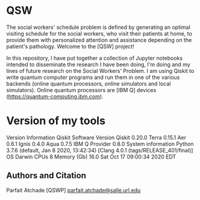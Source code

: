 # QSW
The social workers' schedule problem is defined by generating an optimal visiting schedule for the social workers, who visit their patients at home, to provide them with personalized attention and assistance depending on the patient's pathology.
Welcome to the [QSW] project!

In this repository, I have put together a collection of Jupyter notebooks intended to disseminate the research I have been doing, I'm doing and my lines of future research on the Social Workers' Problem. I am using Qiskit to write quantum computer programs and run them in one of the various backends (online quantum processors, online simulators and local simulators). Online quantum processors are [IBM Q] devices (https://quantum-computing.ibm.com).

# Version of my tools
Version Information
Qiskit Software	Version
Qiskit	0.20.0
Terra	0.15.1
Aer	0.6.1
Ignis	0.4.0
Aqua	0.7.5
IBM Q Provider	0.8.0
System information
Python	3.7.6 (default, Jan 8 2020, 13:42:34) [Clang 4.0.1 (tags/RELEASE_401/final)]
OS	Darwin
CPUs	8
Memory (Gb)	16.0
Sat Oct 17 09:00:34 2020 EDT


## Authors and Citation

Parfait Atchade 
[QSWP]
parfait.atchade@salle.url.edu


